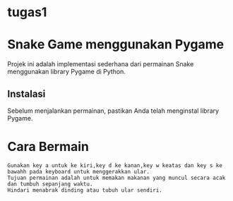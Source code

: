 # tugas1
# Snake Game menggunakan Pygame

Projek ini adalah implementasi sederhana dari permainan Snake menggunakan library Pygame di Python.

## Instalasi

Sebelum menjalankan permainan, pastikan Anda telah menginstal library Pygame.

# Cara Bermain

    Gunakan key a untuk ke kiri,key d ke kanan,key w keatas dan key s ke bawahh pada keyboard untuk menggerakkan ular.
    Tujuan permainan adalah untuk memakan makanan yang muncul secara acak dan tumbuh sepanjang waktu.
    Hindari menabrak dinding atau tubuh ular sendiri.